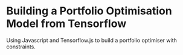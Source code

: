 # Building a Portfolio Optimisation Model from Tensorflow

Using Javascript and Tensorflow.js to build a portfolio optimiser with constraints. 